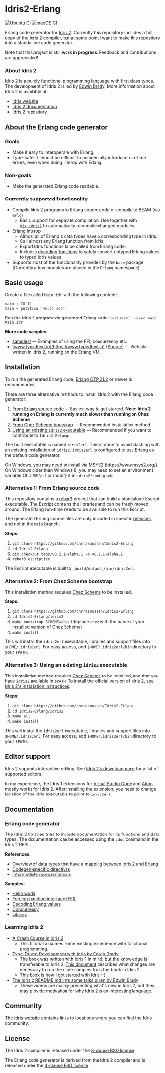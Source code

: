 # Idris2-Erlang

[![Ubuntu CI](https://github.com/chrrasmussen/Idris2-Erlang/workflows/Ubuntu/badge.svg)](https://github.com/chrrasmussen/Idris2-Erlang/actions?query=workflow%3AUbuntu)
[![macOS CI](https://github.com/chrrasmussen/Idris2-Erlang/workflows/macOS/badge.svg)](https://github.com/chrrasmussen/Idris2-Erlang/actions?query=workflow%3AmacOS)


Erlang code generator for [Idris 2](https://github.com/idris-lang/Idris2). Currently this repository includes a full copy of the Idris 2 compiler, but at some point I want to make this repository into a standalone code generator.

Note that this project is still **work in progress**. Feedback and contributions are appreciated!

### About Idris 2

Idris 2 is a purely functional programming language with first class types. The development of Idris 2 is led by [Edwin Brady](https://github.com/edwinb). More information about Idris 2 is available at:

- [Idris website](https://www.idris-lang.org)
- [Idris 2 documentation](https://idris2.readthedocs.io/en/latest/)
- [Idris 2 repository](https://github.com/idris-lang/Idris2)


## About the Erlang code generator

### Goals

- Make it easy to interoperate with Erlang.
- Type-safe: It should be difficult to accidentally introduce run-time errors, even when doing interop with Erlang.


### Non-goals

- Make the generated Erlang code readable.


### Currently supported functionality

- Compile Idris 2 programs to Erlang source code or compile to BEAM (via `erlc`)
  - Basic support for separate compilation. Use together with [`mix_idris2`](https://github.com/chrrasmussen/mix_idris2) to automatically recompile changed modules.
- Erlang interop
  - Almost all of Erlang's data types have a [corresponding type in Idris](docs/datatypes.md).
  - Call almost any Erlang function from Idris.
  - Export Idris functions to be called from Erlang code.
  - Includes [decoding functions](idris2/libs/erlang/Erlang/Decode.idr) to safely convert untyped Erlang values to typed Idris values.
- Supports most of the functionality provided by the `base` package. (Currently a few modules are placed in the `Erlang` namespace)


## Basic usage

Create a file called `Main.idr` with the following content:

```idris
main : IO ()
main = putStrLn "Hello Joe"
```

Run the Idris 2 program via generated Erlang code: `idris2erl --exec main Main.idr`

**More code samples:**
- [samples/](samples) — Examples of using the FFI, concurrency etc.
- [www.typedtext.io](https://www.typedtext.io) ([Source](https://github.com/chrrasmussen/typedtext.io)) — Website written in Idris 2, running on the Erlang VM.


## Installation

To run the generated Erlang code, [Erlang OTP 21.2](https://www.erlang.org/downloads) or newer is recommended.

There are three alternative methods to install Idris 2 with the Erlang code generator:

1. [From Erlang source code](#alternative-1-from-erlang-source-code) — Easiest way to get started. **Note: Idris 2 running on Erlang is currently much slower than running on Chez Scheme**
2. [From Chez Scheme bootstrap](#alternative-2-from-chez-scheme-bootstrap) — Recommended installation method.
3. [Using an existing `idris2` executable](#alternative-3-using-an-existing-idris2-executable) — Recommended if you want to contribute to `Idris2-Erlang`.

The built executable is named `idris2erl`. This is done to avoid clashing with an existing installation of `idris2`. `idris2erl` is configured to use Erlang as the
default code generator.

On Windows, you may need to install via MSYS2 (https://www.msys2.org/). On Windows older than Windows 8, you may need to set an environment variable OLD_WIN=1 or modify it in `idris2/config.mk`.


### Alternative 1: From Erlang source code

This repository contains a [rebar3](https://www.rebar3.org) project that can build a standalone Escript executable. The Escript contains the libraries and can be freely moved around. The Erlang run-time needs to be available to run this Escript.

The generated Erlang source files are only included in specific [releases](https://github.com/chrrasmussen/Idris2-Erlang/releases), and not in the `main` branch.

**Steps:**
1. `git clone https://github.com/chrrasmussen/Idris2-Erlang`
2. `cd Idris2-Erlang`
3. `git checkout tags/v0.2.1-alpha.1 -b v0.2.1-alpha.1`
4. `rebar3 escriptize`

The Escript executable is built to `_build/default/bin/idris2erl`.


### Alternative 2: From Chez Scheme bootstrap

This installation method requires [Chez Scheme](https://cisco.github.io/ChezScheme/) to be installed.

**Steps:**
1. `git clone https://github.com/chrrasmussen/Idris2-Erlang`
2. `cd Idris2-Erlang/idris2`
3. `make bootstrap SCHEME=chez` (Replace `chez` with the name of your installed version of Chez Scheme)
4. `make install`

This will install the `idris2erl` executable, libraries and support files into `$HOME/.idris2erl`. For easy access, add `$HOME/.idris2erl/bin` directory to your `$PATH`.


### Alternative 3: Using an existing `idris2` executable

This installation method requires [Chez Scheme](https://cisco.github.io/ChezScheme/) to be installed, and that you have `idris2` available in `$PATH`. To install the official version of Idris 2, see [Idris 2's installation instructions](https://github.com/idris-lang/Idris2/blob/main/INSTALL.md).

**Steps:**
1. `git clone https://github.com/chrrasmussen/Idris2-Erlang`
2. `cd Idris2-Erlang/idris2`
3. `make all`
4. `make install`

This will install the `idris2erl` executable, libraries and support files into `$HOME/.idris2erl`. For easy access, add `$HOME/.idris2erl/bin` directory to your `$PATH`.


## Editor support

Idris 2 supports interactive editing. See [Idris 2's download page](https://www.idris-lang.org/pages/download.html) for a list of supported editors.

In my experience, the Idris 1 extensions for [Visual Studio Code](https://marketplace.visualstudio.com/items?itemName=zjhmale.Idris) and [Atom](https://atom.io/packages/language-idris) mostly works for Idris 2. After installing the extension, you need to change location of the Idris executable to point to `idris2erl`.


## Documentation

### Erlang code generator

The Idris 2 libraries tries to include documentation for its functions and data types. The documentation can be accessed using the `:doc` command in the Idris 2 REPL.

**References:**
- [Overview of data types that have a mapping between Idris 2 and Erlang](docs/datatypes.md)
- [Codegen-specific directives](docs/directives.md)
- [Intermediate representations](docs/intermediaterepresentations.md)

**Samples:**
- [Hello world](samples/1-HelloWorld)
- [Foreign function interface (FFI)](samples/2-FFI)
- [Decoding Erlang values](samples/3-Decoding)
- [Concurrency](samples/4-Concurrency)
- [Library](samples/5-Library)


### Learning Idris 2

- [A Crash Course in Idris 2](https://idris2.readthedocs.io/en/latest/tutorial/index.html)
  - This tutorial assumes some existing experience with functional programming.
- [Type-Driven Development with Idris by Edwin Brady](https://www.manning.com/books/type-driven-development-with-idris)
  - The book was written with Idris 1 in mind, but the knowledge is transferable to Idris 2. [This document](https://idris2.readthedocs.io/en/latest/typedd/typedd.html) describes what changes are necessary to run the code samples from the book in Idris 2.
  - This book is how I got started with Idris :-)
- [The Idris 2 README.md lists some talks given by Edwin Brady](https://github.com/idris-lang/Idris2#talks)
  - These videos are mainly presenting what's new in Idris 2, but they may provide motivation for why Idris 2 is an interesting language.


## Community

The [Idris website](https://www.idris-lang.org) contains links to locations where you can find the Idris community.


## License

The Idris 2 compiler is released under the [3-clause BSD license](idris2/LICENSE).

The Erlang code generator is derived from the Idris 2 compiler and is released under the [3-clause BSD license](LICENSE).
